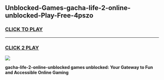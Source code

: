 
## Unblocked-Games-gacha-life-2-online-unblocked-Play-Free-4pszo
<h3>
<a href="https://premium76.site?title=gacha-life-2-online-unblocked&ref=18A1">CLICK TO PLAY</a></h3>
<hr>

<h3>
<a href="https://premium76.site?title=gacha-life-2-online-unblocked&ref=18A1">CLICK 2 PLAY</a>
  
</h3>

<a href="https://premium76.site?title=gacha-life-2-online-unblocked&ref=18A1"><img src="https://clearcache.store/games.png"></a>


**gacha-life-2-online-unblocked games unblocked: Your Gateway to Fun and Accessible Online Gaming**
